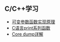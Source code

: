 ## C/C++学习

* [可变参数函数实现原理](https://github.com/walkerqiao/walkman/blob/master/docs/cxx/va_learning.md)
* [C语言print系列函数](https://github.com/walkerqiao/walkman/blob/master/docs/cxx/cprint_funcs.md)
* [Core dump详解](https://github.com/walkerqiao/walkman/blob/master/docs/cxx/core_dump.md)
